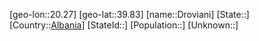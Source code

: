 ﻿---
location: [39.83,20.27]
type: City
tags:
- geo/City


SpocWebEntityId: 29890
isDeleted: false
confidential: public

---
[geo-lon::20.27]
[geo-lat::39.83]
[name::Droviani]
[State::]
[Country::[Albania](geo/Continent/Europe/Albania.md)]
[StateId::]
[Population::]
[Unknown::]

